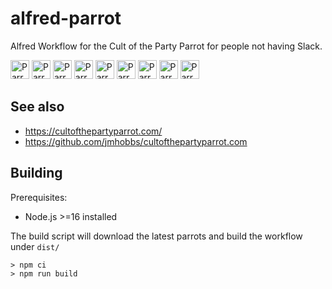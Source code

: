 # alfred-parrot

Alfred Workflow for the Cult of the Party Parrot for people not having Slack.

<img width=30 src='https://cultofthepartyparrot.com/parrots/wave1parrot.gif' alt='Parrot'/>
<img width=30 src='https://cultofthepartyparrot.com/parrots/wave2parrot.gif' alt='Parrot'/>
<img width=30 src='https://cultofthepartyparrot.com/parrots/wave3parrot.gif' alt='Parrot'/>
<img width=30 src='https://cultofthepartyparrot.com/parrots/wave4parrot.gif' alt='Parrot'/>
<img width=30 src='https://cultofthepartyparrot.com/parrots/wave5parrot.gif' alt='Parrot'/>
<img width=30 src='https://cultofthepartyparrot.com/parrots/wave6parrot.gif' alt='Parrot'/>
<img width=30 src='https://cultofthepartyparrot.com/parrots/wave7parrot.gif' alt='Parrot'/>
<img width=30 src='https://cultofthepartyparrot.com/parrots/wave8parrot.gif' alt='Parrot'/>
<img width=30 src='https://cultofthepartyparrot.com/parrots/wave9parrot.gif' alt='Parrot'/>

## See also

- https://cultofthepartyparrot.com/
- https://github.com/jmhobbs/cultofthepartyparrot.com

## Building

Prerequisites:

- Node.js >=16 installed

The build script will download the latest parrots and build the workflow under `dist/`

```
> npm ci
> npm run build
```
